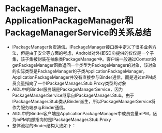 # PackageManager、ApplicationPackageManager和PackageManagerService的关系总结
- IPackageManager负责通信。IPackageManager接口类中定义了很多业务方法，但是由于安全等方面的考虑，Android对外(即SDK)提供的仅仅是一个子集，该子集被封装在抽象类PackageManager中。客户端一般通过Context的getPackageManager函数返回一个类型为PackageManager的对象，该对象的实际类型是PackageManager的子类ApplicationPackageManager。ApplicationPackageManager并没有直接参与Binder通信，而是通过mPM成员变量指向了一个IPackageManager.Stub.Proxy类型的对象
- AIDL中的Binder服务端是PackageManagerService，因为PackageManagerService继承自IPackageManager.Stub。由于IPackageManager.Stub类从Binder派生，所以PackageManagerService将作为服务端参与Binder通信。
- AIDL中的Binder客户端是ApplicationPackageManager中成员变量mPM，因为mPM内部指向的是IPackageManager.Stub.Proxy
- 整体流程的Binder结构大致如下：
